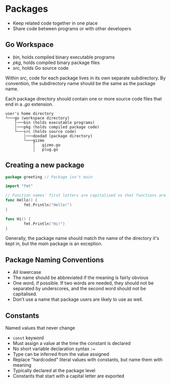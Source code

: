 # Packages

* Keep related code together in one place
* Share code between programs or with other developers

## Go Workspace

* *bin*, holds compiled binary executable programs
* *pkg*, holds compiled binary package files
* *src*, holds Go source code

Within *src*, code for each package lives in its own separate subdirectory. By convention, the subdirectory name should be the same as the package name.

Each package directory should contain one or more source code files that end in a *.go* extension.

```
user's home directory
└───go (workspace directory)
    │───bin (holds executable programs)
    │───pkg (holds compiled package code)
    └───src (holds source code)
        │───doodad (package directory)
        └───gizmo
            │   gizmo.go
            │   plug.go
```

## Creating a new package

```go
package greeting // Package isn't main

import "fmt"

// Function names' first letters are capitalised so that functions are exported
func Hello() {
        fmt.Println("Hello!")
}

func Hi() {
        fmt.Println("Hi!")
}
```

Generally, the package name should match the name of the directory it's kept in, but the *main* package is an exception.

## Package Naming Conventions

* All lowercase
* The name should be abbreviated if the meaning is fairly obvious
* One word, if possible. If two words are needed, they should not be separated by underscores, and the second word should not be capitalised.
* Don't use a name that package users are likely to use as well.

## Constants

Named values that never change

* `const` keyword
* Must assign a value at the time the constant is declared
* No short variable declaration syntax `:=`
* Type can be inferred from the value assigned
* Replace "hardcoded" literal values with constants, but name them with meaning
* Typically declared at the package level
* Constants that start with a capital letter are exported